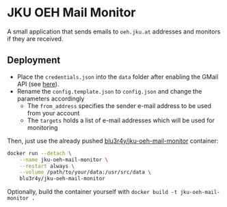 # JKU OEH Mail Monitor

A small application that sends emails to `oeh.jku.at` addresses and monitors if they are received.

## Deployment

- Place the `credentials.json` into the `data` folder after enabling the GMail API (see [here](https://developers.google.com/gmail/api/quickstart/python)).
- Rename the `config.template.json` to `config.json` and change the parameters accordingly
  - The `from_address` specifies the sender e-mail address to be used from your account
  - The `targets` holds a list of e-mail addresses which will be used for monitoring

Then, just use the already pushed [blu3r4y/jku-oeh-mail-monitor](https://hub.docker.com/r/blu3r4y/jku-oeh-mail-monitor) container:

```bash
docker run --detach \
    --name jku-oeh-mail-monitor \
    --restart always \
    --volume /path/to/your/data:/usr/src/data \
    blu3r4y/jku-oeh-mail-monitor
```

Optionally, build the container yourself with `docker build -t jku-oeh-mail-monitor .`
